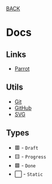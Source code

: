 [BACK](../)

# Docs

## Links

- [Parrot](https://cultofthepartyparrot.com)

## Utils

- [Git](../utils/git.js)
- [GitHub](../utils/github.js)
- [SVG](../utils/svg.html)

## Types

- 🟥 - `Draft`
- 🟨 - `Progress`
- 🟩 - `Done`
- ⬜️ - `Static`

